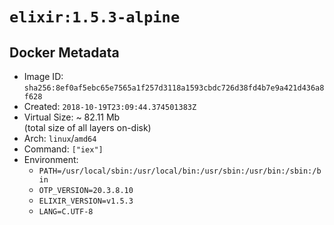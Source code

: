 # `elixir:1.5.3-alpine`

## Docker Metadata

- Image ID: `sha256:8ef0af5ebc65e7565a1f257d3118a1593cbdc726d38fd4b7e9a421d436a8f628`
- Created: `2018-10-19T23:09:44.374501383Z`
- Virtual Size: ~ 82.11 Mb  
  (total size of all layers on-disk)
- Arch: `linux`/`amd64`
- Command: `["iex"]`
- Environment:
  - `PATH=/usr/local/sbin:/usr/local/bin:/usr/sbin:/usr/bin:/sbin:/bin`
  - `OTP_VERSION=20.3.8.10`
  - `ELIXIR_VERSION=v1.5.3`
  - `LANG=C.UTF-8`
